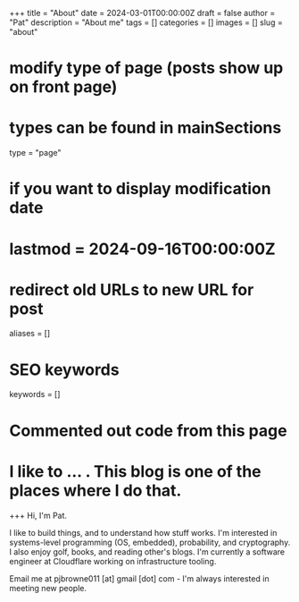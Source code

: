 +++
title = "About"
date = 2024-03-01T00:00:00Z
draft = false
author = "Pat"
description = "About me"
tags = []
categories = []
images = []
slug = "about"

# modify type of page (posts show up on front page)
# types can be found in mainSections
type = "page"

# if you want to display modification date
# lastmod = 2024-09-16T00:00:00Z

# redirect old URLs to new URL for post
aliases = []

# SEO keywords
keywords = []

# Commented out code from this page
# 
# I like to ... . This blog is one of the places where I do that.
+++
Hi, I'm Pat.

I like to build things, and to understand how stuff works. I'm interested in
systems-level programming (OS, embedded), probability, and cryptography. I also
enjoy golf, books, and reading other's blogs. I'm currently a software engineer
at Cloudflare working on infrastructure tooling.

Email me at pjbrowne011 [at] gmail [dot] com - I'm always interested in meeting
new people.
